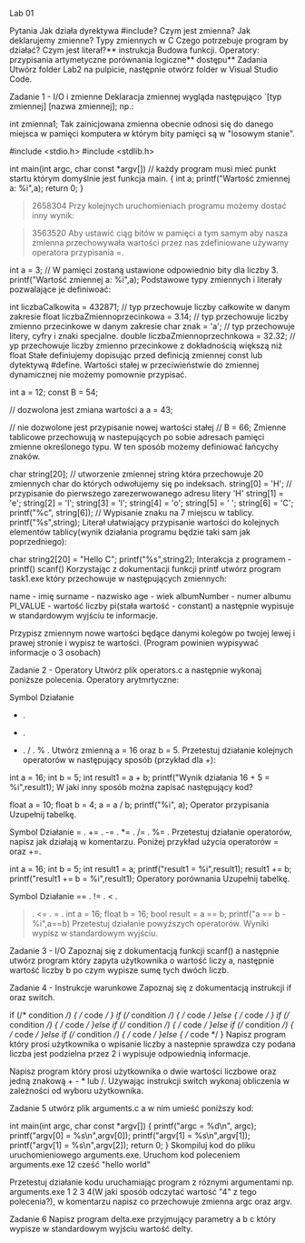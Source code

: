 Lab 01

Pytania
Jak działa dyrektywa #include?
Czym jest zmienna? Jak deklarujemy zmienne?
Typy zmiennych w C
Czego potrzebuje program by działać?
Czym jest literał?**
instrukcja
Budowa funkcji.
Operatory:
przypisania
artymetyczne
porównania
logiczne**
dostępu**
Zadania
Utwórz folder Lab2 na pulpicie, następnie otwórz folder w Visual Studio Code.

Zadanie 1 - I/O i zmienne
Deklaracja zmiennej wygląda następująco `[typ zmiennej] [nazwa zmiennej]; np.:

int zmienna1;
Tak zainicjowana zmienna obecnie odnosi się do danego miejsca w pamięci komputera w którym bity pamięci są w "losowym stanie".

#include <stdio.h> 
#include <stdlib.h>

int main(int argc, char const *argv[]) // każdy program musi mieć punkt startu którym domyślnie jest funkcja main.
{
    int a;
    printf("Wartość zmiennej a: %i",a);
    return 0;
}
> 2658304
Przy kolejnych uruchomieniach programu możemy dostać inny wynik:

> 3563520
Aby ustawić ciąg bitów w pamięci a tym samym aby nasza zmienna przechowywała wartości przez nas zdefiniowane używamy operatora przypisania =.

int a = 3; // W pamięci zostaną ustawione odpowiednio bity dla liczby 3.
printf("Wartość zmiennej a: %i",a);
Podstawowe typy zmiennych i literały pozwalające je definiwoać:

int liczbaCalkowita = 432871; // typ przechowuje liczby całkowite w danym zakresie
float liczbaZmiennoprzecinkowa = 3.14; // typ przechowuje liczby zmienno przecinkowe w danym zakresie
char znak = 'a'; // typ przechowuje litery, cyfry i znaki specjalne.
double liczbaZmiennoprzechnkowa = 32.32; // yp przechowuje liczby zmienno przecinkowe z dokładnością większą niż float
Stałe definiujemy dopisując przed definicją zmiennej const lub dytektywą #define. Wartości stałej w przeciwieństwie do zmiennej dynamicznej nie możemy pomownie przypisać.

int a = 12;
const B = 54;

// dozwolona jest zmiana wartości a
a = 43;

// nie dozwolone jest przypisanie nowej wartości stałej
// B = 66;
Zmienne tablicowe przechowują w nastepujących po sobie adresach pamięci zmienne określonego typu. W ten sposób możemy definiować łańcychy znaków.

char string[20]; // utworzenie zmiennej string która przechowuje 20 zmiennych char do których odwołujemy się po indeksach.
string[0] = 'H'; // przypisanie do pierwszego zarezerwowanego adresu litery 'H'
string[1] = 'e';
string[2] = 'l';
string[3] = 'l';
string[4] = 'o';
string[5] = ' ';
string[6] = 'C';
printf("%c", string[6]); // Wypisanie znaku na 7 miejscu w tablicy.
printf("%s",string);
Literał ułatwiający przypisanie wartości do kolejnych elementów tablicy(wynik działania programu będzie taki sam jak poprzedniego):

char string2[20] = "Hello C";
printf("%s",string2);
Interakcja z programem - printf() scanf()
Korzystając z dokumentacji funkcji printf utwórz program task1.exe który przechowuje w następujących zmiennych:

name - imię
surname - nazwisko
age - wiek
albumNumber - numer albumu
PI_VALUE - wartość liczby pi(stała wartość - constant)
a następnie wypisuje w standardowym wyjściu te informacje.

Przypisz zmiennym nowe wartości będące danymi kolegów po twojej lewej i prawej stronie i wypisz te wartości. (Program powinien wypisywać informacje o 3 osobach)

Zadanie 2 - Operatory
Utwórz plik operators.c a następnie wykonaj poniższe polecenia.
Operatory arytmrtyczne:

Symbol	Działanie
+	.
-	.
*	.
/	.
%	.
Utwórz zmienną a = 16 oraz b = 5. Przetestuj działanie kolejnych operatorów w następujący sposób (przykład dla +):

int a = 16;
int b = 5;
int result1 = a + b;
printf("Wynik działania 16 + 5 = %i",result1);
W jaki inny sposób można zapisać następujący kod?

float a = 10;
float b = 4;
a = a / b;
printf("%i", a);
Operator przypisania Uzupełnij tabelkę.

Symbol	Działanie
=	.
+=	.
-=	.
*=	.
/=	.
%=	.
Przetestuj działanie operatorów, napisz jak działają w komentarzu. Poniżej przykład użycia operatorów = oraz +=.

int a = 16;
int b = 5;
int result1 = a;
printf("result1 = %i",result1);
result1 += b;
printf("result1 += b = %i",result1);
Operatory porównania Uzupełnij tabelkę.

Symbol	Działanie
==	.
!=	.
<	.
>	.
<=	.
>=	.
int a = 16;
float b = 16;
bool result = a == b;
printf("a == b - %i",a==b)
Przetestuj działanie powyższych operatorów. Wyniki wypisz w standardowym wyjściu.

Zadanie 3 - I/O
Zapoznaj się z dokumentacją funkcji scanf() a następnie utwórz program który zapyta użytkownika o wartość liczy a, następnie wartość liczby b po czym wypisze sumę tych dwóch liczb.

Zadanie 4 - Instrukcje warunkowe
Zapoznaj się z dokumentacją instrukcji if oraz switch.

if (/* condition */)
{
    /* code */
}
if (/* condition */)
{
    /* code */
}else
{
    /* code */
}
if (/* condition */)
{
    /* code */
}else if (/* condition */)
{
    /* code */
}else if (/* condition */)
{
    /* code */
}else if (/* condition */)
{
    /* code */
}else
{
    /* code */
}
Napisz program który prosi użytkownika o wpisanie liczby a nastepnie sprawdza czy podana liczba jest podzielna przez 2 i wypisuje odpowiednią informacje.

Napisz program który prosi użytkownika o dwie wartości liczbowe oraz jedną znakową + - * lub /. Używając instrukcji switch wykonaj obliczenia w zależności od wyboru użytkownika.

Zadanie 5
utwórz plik arguments.c a w nim umieść poniższy kod:

int main(int argc, char const *argv[])
{
    printf("argc = %d\n", argc);
    printf("argv[0] = %s\n",argv[0]);
    printf("argv[1] = %s\n",argv[1]);
    printf("argv[1] = %s\n",argv[2]);
    return 0;
}
Skompiluj kod do pliku uruchomieniowego arguments.exe. Uruchom kod poleceniem arguments.exe 12 cześć "hello world"

Przetestuj działanie kodu uruchamiając program z róznymi argumentami np. arguments.exe 1 2 3 4(W jaki sposób odczytać wartość "4" z tego polecenia?), w komentarzu napisz co przechowuje zmienna argc oraz argv.

Zadanie 6
Napisz program delta.exe przyjmujący parametry a b c który wypisze w standardowym wyjściu wartość delty.
